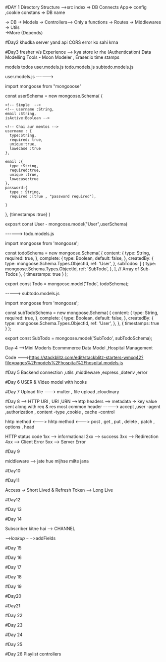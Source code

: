#DAY 1
Directory Structure 
-->src
 index => DB Connects
  App=> config ,cookie
  constans => DB name

-> DB 
-> Models
-> Controllers--> Only a functions
-> Routes
-> Middlewares
-> Utils  
->More (Depends)


#Day2 
khudka server yand api
CORS error ko sahi krna


#Day3
fresher v/s Experience  --> kya store kr rhe (Authentication)
Data Modelling Tools - Moon Modeler  , Eraser.io
time stamps

models
 todos
  user.models.js
  todo.models.js
  subtodo.models.js


user.models.js ------>

import mongoose from "mongooose"

const userSchema = new mongoose.Schema(
  {

    <!-- Simple  -->
    <!-- username :String,
    email :String,
    isActive:Boolean -->

    <!-- Chai aur mentos -->
    username : {
      type:String,
      required: true,
      unique:true,
      lowecase :true
    },

    email :{
      type :String,
      required:true,
      unique :true,
      lowecase:true
    },
    password:{
      type : String,
      required :[true , "password required"],

    }

  },
  {timestamps :true}
  )

exposrt const User - mongoose.model("User",userSchema)



------> todo.models.js

import mongoose from 'mongoose';

const todoSchema = new mongoose.Schema(
  {
    content: {
      type: String,
      required: true,
    },
    complete: {
      type: Boolean,
      default: false,
    },
    createdBy: {
      type: mongoose.Schema.Types.ObjectId,
      ref: 'User',
    },
    subTodos: [
      {
        type: mongoose.Schema.Types.ObjectId,
        ref: 'SubTodo',
      },
    ], // Array of Sub-Todos
  },
  { timestamps: true }
);

export const Todo = mongoose.model('Todo', todoSchema);


-----> subtodo.models.js

import mongoose from 'mongoose';

const subTodoSchema = new mongoose.Schema(
  {
    content: {
      type: String,
      required: true,
    },
    complete: {
      type: Boolean,
      default: false,
    },
    createdBy: {
      type: mongoose.Schema.Types.ObjectId,
      ref: 'User',
    },
  },
  { timestamps: true }
);

export const SubTodo = mongoose.model('SubTodo', subTodoSchema);



Day-4  -->Mini Moderls
Ecommmerce Data Model ,Hospital Management


Code --->https://stackblitz.com/edit/stackblitz-starters-wmxq42?file=pages%2Fmodels%2Fhospital%2Fhospital.models.js



#Day 5 
Backend connection ,utils ,middleware ,express ,dotenv ,error


#Day 6
USER & Video model with hooks

#Day 7
Upload file
---> multer , file upload ,cloudinary

#Day 8 
--> HTTP
URl , URI ,URN
-->http headers ==> metadata -> key value sent along with req & res
most common header -----> accept ,user -agent ,authorization , content -type ,cookie , cache -control

hhtp method <--->
hhtp method <---> post , get , put , delete , patch , options , head

HTTP status code 
1xx --> informational
2xx --> success
3xx --> Redirection
4xx --> Client Error
5xx --> Server Error

#Day 9
<!-- logic for user -->
middleware --> jate hue mijhse milte jana

#Day10
<!--  Resolving Error of user registration-->

#Day11
<!-- Access Referesh Token ,Middlewaes & cookies -->

Access -> Short Lived & Refresh Token --> Long Live

#Day12
<!-- Access and refresh  -->

#Day 13 
<!-- subscription model -->
<!-- update password -->
<!-- get current user -->
<!-- getCUrrentUser -->


#Day 14
<!-- subscription model why ? -->
<!-- har bar ek document banega -->
Subscriber kitne hai --> CHANNEL

<!-- aggregation  pipeline -->
-->$lookup
-->$addFields

#Day 15
<!-- error on clodinary -->

#Day 16
<!-- watch history ,owner ==> joins ==> nested lookup  -->
<!-- subpipline -->

#Day 17
<!-- Summary of the backend course where -->

#Day 18
<!-- Revision  -->

#Day 19
<!-- MongoDB models like, comments ,playlists & tweet -->

#Day20
<!-- Testing  -->

#Day21
<!-- fixing errors -->

#Day 22
<!-- Assignment Given in the course -->
#Day 23
<!-- Start working assignment -->

#Day 24
<!-- Assignment Planning -->

#Day 25
<!-- Assignment Doing & Thinking  -->

#Day 26
Playlist controllers
